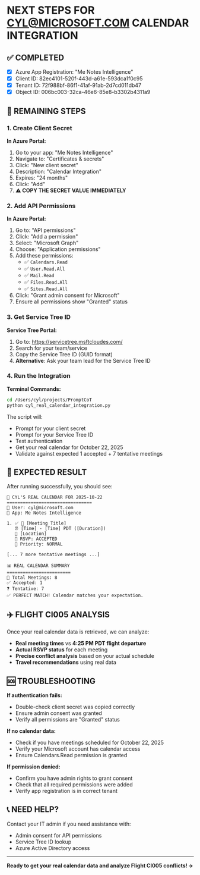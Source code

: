 # NEXT STEPS FOR CYL@MICROSOFT.COM CALENDAR INTEGRATION

## ✅ COMPLETED
- [x] Azure App Registration: "Me Notes Intelligence"
- [x] Client ID: 82ec4101-520f-443d-a61e-593dca1f0c95
- [x] Tenant ID: 72f988bf-86f1-41af-91ab-2d7cd011db47
- [x] Object ID: 006bc003-32ca-46e6-85e8-b3302b4311a9

## 🔧 REMAINING STEPS

### 1. Create Client Secret
**In Azure Portal:**
1. Go to your app: "Me Notes Intelligence"
2. Navigate to: "Certificates & secrets"
3. Click: "New client secret"
4. Description: "Calendar Integration"
5. Expires: "24 months"
6. Click: "Add"
7. **⚠️ COPY THE SECRET VALUE IMMEDIATELY**

### 2. Add API Permissions
**In Azure Portal:**
1. Go to: "API permissions"
2. Click: "Add a permission"
3. Select: "Microsoft Graph"
4. Choose: "Application permissions"
5. Add these permissions:
   - ✅ `Calendars.Read`
   - ✅ `User.Read.All`
   - ✅ `Mail.Read`
   - ✅ `Files.Read.All`
   - ✅ `Sites.Read.All`
6. Click: "Grant admin consent for Microsoft"
7. Ensure all permissions show "Granted" status

### 3. Get Service Tree ID
**Service Tree Portal:**
1. Go to: https://servicetree.msftcloudes.com/
2. Search for your team/service
3. Copy the Service Tree ID (GUID format)
4. **Alternative**: Ask your team lead for the Service Tree ID

### 4. Run the Integration
**Terminal Commands:**
```bash
cd /Users/cyl/projects/PromptCoT
python cyl_real_calendar_integration.py
```

The script will:
- Prompt for your client secret
- Prompt for your Service Tree ID
- Test authentication
- Get your real calendar for October 22, 2025
- Validate against expected 1 accepted + 7 tentative meetings

## 🎯 EXPECTED RESULT

After running successfully, you should see:
```
📅 CYL'S REAL CALENDAR FOR 2025-10-22
================================
👤 User: cyl@microsoft.com
🏢 App: Me Notes Intelligence

1. ✅ 🔵 [Meeting Title]
   ⏰ [Time] - [Time] PDT ([Duration])
   📍 [Location]
   📝 RSVP: ACCEPTED
   🔔 Priority: NORMAL

[... 7 more tentative meetings ...]

📊 REAL CALENDAR SUMMARY
========================
📱 Total Meetings: 8
✅ Accepted: 1
❓ Tentative: 7
✅ PERFECT MATCH! Calendar matches your expectation.
```

## ✈️ FLIGHT CI005 ANALYSIS

Once your real calendar data is retrieved, we can analyze:
- **Real meeting times** vs **4:25 PM PDT flight departure**
- **Actual RSVP status** for each meeting
- **Precise conflict analysis** based on your actual schedule
- **Travel recommendations** using real data

## 🆘 TROUBLESHOOTING

**If authentication fails:**
- Double-check client secret was copied correctly
- Ensure admin consent was granted
- Verify all permissions are "Granted" status

**If no calendar data:**
- Check if you have meetings scheduled for October 22, 2025
- Verify your Microsoft account has calendar access
- Ensure Calendars.Read permission is granted

**If permission denied:**
- Confirm you have admin rights to grant consent
- Check that all required permissions were added
- Verify app registration is in correct tenant

## 📞 NEED HELP?

Contact your IT admin if you need assistance with:
- Admin consent for API permissions
- Service Tree ID lookup
- Azure Active Directory access

---

**Ready to get your real calendar data and analyze Flight CI005 conflicts!** ✈️